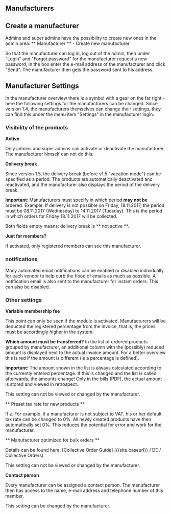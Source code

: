 ## Manufacturers

## Create a manufacturer

Admins and super admins have the possibility to create new ones in the admin area: ** Manufacturer ** - Create new manufacturer

So that the manufacturer can log in, log out of the admin, then under "Login" and "Forgot password" for the manufacturer request a new password, in the box enter the e-mail address of the manufacturer and click "Send". The manufacturer then gets the password sent to his address.

## Manufacturer Settings

In the manufacturer overview there is a symbol with a gear on the far right - here the following settings for the manufacturers can be changed. Since version 1.4, the manufacturers themselves can change their settings, they can find this under the menu item "Settings" in the manufacturer login.


### Visibility of the products

**Active**

Only admins and super admins can activate or deactivate the manufacturer. The manufacturer himself can not do this.

**Delivery break**

Since version 1.5, the delivery break (before v1.5 "vacation mode") can be specified as a period. The products are automatically deactivated and reactivated, and the manufacturer also displays the period of the delivery break.

**Important**: Manufacturers must specify in which period **may not be** ordered. Example: If delivery is not possible on Friday, 18.11.2017, the period must be 08.11.2017 (Wednesday) to 14.11.2017 (Tuesday). This is the period in which orders for Friday 18.11.2017 will be collected.

Both fields empty means: delivery break is ** not active **.


**Just for members?**

If activated, only registered members can see this manufacturer.


### notifications
Many automated email notifications can be enabled or disabled individually for each vendor to help curb the flood of emails as much as possible.
A notification email is also sent to the manufacturer for instant orders. This can also be disabled.


### Other settings

**Variable membership fee**

This point can only be seen if the module is activated. Manufacturers will be deducted the registered percentage from the invoice, that is, the prices must be accordingly higher in the system.

**Which amount must be transferred?** In the list of ordered products grouped by manufacturer, an additional column with the (possibly) reduced amount is displayed next to the actual invoice amount. For a better overview this is red if the amount is different (ie a percentage is defined).

**Important:** The amount shown in the list is always calculated according to the currently entered percentage. If this is changed and the list is called afterwards, the amounts change! Only in the bills (PDF), the actual amount is stored and viewed in retrospect.

This setting can not be viewed or changed by the manufacturer.

** Preset tax rate for new products **

If z. For example, if a manufacturer is not subject to VAT, his or her default tax rate can be changed to 0%. All newly created products have then automatically set 0%. This reduces the potential for error and work for the manufacturer.

** Manufacturer optimized for bulk orders **

Details can be found here: [Collective Order Guide] ({{site.baseurl}} / DE / Collective Orders)

This setting can not be viewed or changed by the manufacturer.

**Contact person**

Every manufacturer can be assigned a contact person. The manufacturer then has access to the name, e-mail address and telephone number of this member.

This setting can be changed by the manufacturer.